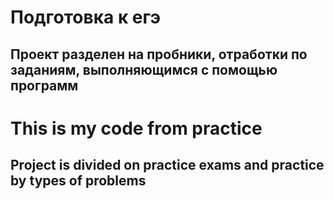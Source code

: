 # Подготовка к егэ

## Проект разделен на пробники, отработки по заданиям, выполняющимся с помощью программ

# This is my code from practice 

## Project is divided on practice exams and practice by types of problems
